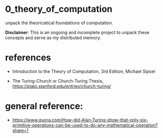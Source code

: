 # 0_theory_of_computation

unpack the theoricatical foundations of computation. 

**Disclaimer**: This is an ongoing and incomplete project to unpack these concepts and serve as my distributed memory.

# references
* Introduction to the Theory of Computation, 3rd Edition, Michael Sipser

* The Turing-Church or Church-Turing Thesis, https://plato.stanford.edu/entries/church-turing/

# general reference:
* https://www.quora.com/How-did-Alan-Turing-show-that-only-six-primitive-operations-can-be-used-to-do-any-mathematical-operation?share=1

